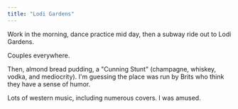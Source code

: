 ```yaml
---
title: "Lodi Gardens"
---
```


Work in the morning, dance practice mid day, then a subway ride out to Lodi Gardens.

Couples everywhere.

Then, almond bread pudding, a "Cunning Stunt" (champagne, whiskey, vodka, and mediocrity). I'm guessing the place was run by Brits who think they have a sense of humor.

Lots of western music, including numerous covers. I was amused.
